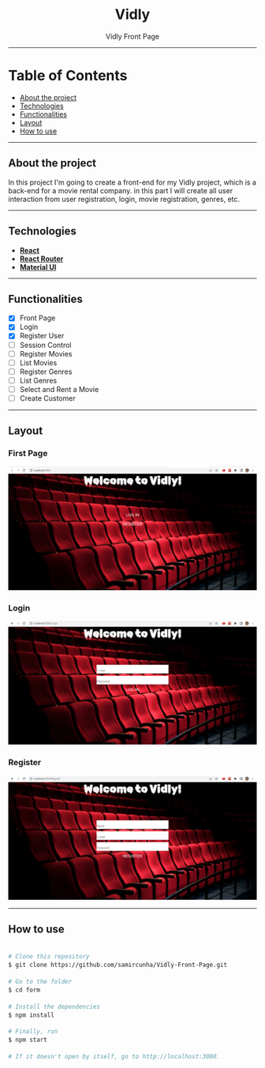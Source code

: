 <h1 align="center"> 
  Vidly 
</h1>

<p align="center"> Vidly Front Page <p/>

---

Table of Contents
=================
<!--ts-->
  * [About the project](#-about-project)
  * [Technologies](#-technologies)
  * [Functionalities](#-functionalities)
  * [Layout](#-layout)
  * [How to use](#-how-to-use)
<!--te-->

---

## About the project <a name="-about-project" style="text-decoration:none"></a>

In this project I'm going to create a front-end for my Vidly project, which is a back-end for a movie rental company. in this part I will create all user interaction from user registration, login, movie registration, genres, etc. 

---

## Technologies <a name="-technologies" style="text-decoration:none"></a>
  
- **[React](https://en.reactjs.org/)**
- **[React Router](https://reactrouter.com/)**
- **[Material UI](https://mui.com/pt/)**
  
--- 

## Functionalities <a name="-functionalities" style="text-decoration:none"></a>
  
- [x] Front Page
- [x] Login
- [x] Register User 
- [ ] Session Control 
- [ ] Register Movies 
- [ ] List Movies 
- [ ] Register Genres
- [ ] List Genres 
- [ ] Select and Rent a Movie 
- [ ] Create Customer

---

## Layout <a name="-layout" style="text-decoration:none"></a>

### First Page
<img alt="First Page" src="https://github.com/samircunha/Vidly-Front-Page/blob/main/img-first-page.png"></img>

### Login 
<img alt="Login" src="https://github.com/samircunha/Vidly-Front-Page/blob/main/img-login.png"></img>

### Register 
<img alt="Register" src="https://github.com/samircunha/Vidly-Front-Page/blob/main/img-register.png"></img>

---

## How to use <a name="-how-to-use" style="text-decoration:none"></a>

```bash

# Clone this repository
$ git clone https://github.com/samircunha/Vidly-Front-Page.git

# Go to the folder
$ cd form

# Install the dependencies
$ npm install

# Finally, run
$ npm start

# If it doesn't open by itself, go to http://localhost:3000.

```
